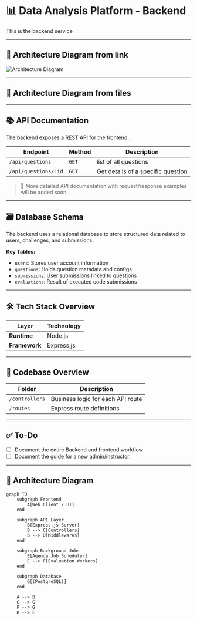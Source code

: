 # 📊 Data Analysis Platform - Backend

This is the backend service 

---

## 🧩 Architecture Diagram from link 

![Architecture Diagram](https://svg.template.creately.com/ig6rd2jw1)

---
## 🧩 Architecture Diagram from files



---

## 📚 API Documentation

The backend exposes a REST API for the frontend .

| Endpoint | Method | Description |
|----------|--------|-------------|
| `/api/questions` | `GET` | list of all questions |
| `/api/questions/:id` | `GET` | Get details of a specific question |


> 📌 More detailed API documentation with request/response examples will be added soon.

---

## 🗃️ Database Schema

The backend uses a relational database to store structured data related to users, challenges, and submissions.

**Key Tables:**
- `users`: Stores user account information
- `questions`: Holds question metadata and configs
- `submissions`: User submissions linked to questions
- `evaluations`: Result of executed code submissions




---

## 🛠️ Tech Stack Overview

| Layer | Technology |
|-------|------------|
| **Runtime** | Node.js |
| **Framework** | Express.js |

---

## 🧭 Codebase Overview

| Folder | Description |
|--------|-------------|
| `/controllers` | Business logic for each API route |
| `/routes` | Express route definitions |


---

## ✅ To-Do

- [ ] Document the entire Backend and frontend workflow
- [ ] Document the guide for a new admin/instructor.

---

## 🧩 Architecture Diagram

```mermaid
graph TD
    subgraph Frontend
        A[Web Client / UI]
    end

    subgraph API Layer
        B[Express.js Server]
        B --> C[Controllers]
        B --> D[Middlewares]
    end

    subgraph Background Jobs
        E[Agenda Job Scheduler]
        E --> F[Evaluation Workers]
    end

    subgraph Database
        G[(PostgreSQL)]
    end

    A --> B
    C --> G
    F --> G
    B --> E



